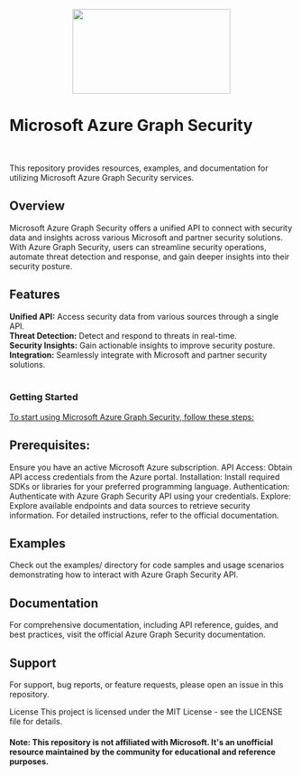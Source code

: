 <p align="center"><img src="https://i.postimg.cc/dtYn9jhr/graphapilogo-1.png" width="280" height="150"></p>
<h1>Microsoft Azure Graph Security</h1><br>

This repository provides resources, examples, and documentation for utilizing Microsoft Azure Graph Security services.

<h2>Overview</h2>
Microsoft Azure Graph Security offers a unified API to connect with security data and insights across various Microsoft and partner security solutions. With Azure Graph Security, users can streamline security operations, automate threat detection and response, and gain deeper insights into their security posture.

<h2>Features</h2>
<b>Unified API:</b> Access security data from various sources through a single API.<br>
<b>Threat Detection:</b> Detect and respond to threats in real-time.<br>
<b>Security Insights:</b> Gain actionable insights to improve security posture.<br>
<b>Integration:</b> Seamlessly integrate with Microsoft and partner security solutions.<br><br>
<h3>Getting Started</h3>
<u>To start using Microsoft Azure Graph Security, follow these steps:</u>

<h2>Prerequisites:</h2>
Ensure you have an active Microsoft Azure subscription.
API Access: Obtain API access credentials from the Azure portal.
Installation: Install required SDKs or libraries for your preferred programming language.
Authentication: Authenticate with Azure Graph Security API using your credentials.
Explore: Explore available endpoints and data sources to retrieve security information.
For detailed instructions, refer to the official documentation.

<h2>Examples</h2>
Check out the examples/ directory for code samples and usage scenarios demonstrating how to interact with Azure Graph Security API.

<h2>Documentation</h2>
For comprehensive documentation, including API reference, guides, and best practices, visit the official Azure Graph Security documentation.

<h2>Support</h2>
For support, bug reports, or feature requests, please open an issue in this repository.

License
This project is licensed under the MIT License - see the LICENSE file for details.

<h4>Note: This repository is not affiliated with Microsoft. It's an unofficial resource maintained by the community for educational and reference purposes.</h4>


